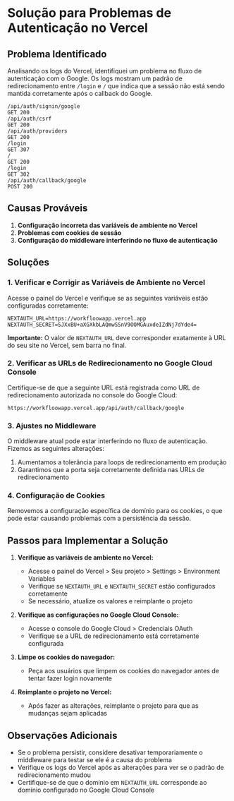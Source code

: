 # Solução para Problemas de Autenticação no Vercel

## Problema Identificado

Analisando os logs do Vercel, identifiquei um problema no fluxo de autenticação com o Google. Os logs mostram um padrão de redirecionamento entre `/login` e `/` que indica que a sessão não está sendo mantida corretamente após o callback do Google.

```
/api/auth/signin/google
GET 200
/api/auth/csrf
GET 200
/api/auth/providers
GET 200
/login
GET 307
/
GET 200
/login
GET 302
/api/auth/callback/google
POST 200
```

## Causas Prováveis

1. **Configuração incorreta das variáveis de ambiente no Vercel**
2. **Problemas com cookies de sessão**
3. **Configuração do middleware interferindo no fluxo de autenticação**

## Soluções

### 1. Verificar e Corrigir as Variáveis de Ambiente no Vercel

Acesse o painel do Vercel e verifique se as seguintes variáveis estão configuradas corretamente:

```
NEXTAUTH_URL=https://workfloowapp.vercel.app
NEXTAUTH_SECRET=SJXxBU+aXGXkbLAQmwSSnV9OOMGAuxdeIZdNj7dYde4=
```

**Importante:** O valor de `NEXTAUTH_URL` deve corresponder exatamente à URL do seu site no Vercel, sem barra no final.

### 2. Verificar as URLs de Redirecionamento no Google Cloud Console

Certifique-se de que a seguinte URL está registrada como URL de redirecionamento autorizada no console do Google Cloud:

```
https://workfloowapp.vercel.app/api/auth/callback/google
```

### 3. Ajustes no Middleware

O middleware atual pode estar interferindo no fluxo de autenticação. Fizemos as seguintes alterações:

1. Aumentamos a tolerância para loops de redirecionamento em produção
2. Garantimos que a porta seja corretamente definida nas URLs de redirecionamento

### 4. Configuração de Cookies

Removemos a configuração específica de domínio para os cookies, o que pode estar causando problemas com a persistência da sessão.

## Passos para Implementar a Solução

1. **Verifique as variáveis de ambiente no Vercel:**
   - Acesse o painel do Vercel > Seu projeto > Settings > Environment Variables
   - Verifique se `NEXTAUTH_URL` e `NEXTAUTH_SECRET` estão configurados corretamente
   - Se necessário, atualize os valores e reimplante o projeto

2. **Verifique as configurações no Google Cloud Console:**
   - Acesse o console do Google Cloud > Credenciais OAuth
   - Verifique se a URL de redirecionamento está corretamente configurada

3. **Limpe os cookies do navegador:**
   - Peça aos usuários que limpem os cookies do navegador antes de tentar fazer login novamente

4. **Reimplante o projeto no Vercel:**
   - Após fazer as alterações, reimplante o projeto para que as mudanças sejam aplicadas

## Observações Adicionais

- Se o problema persistir, considere desativar temporariamente o middleware para testar se ele é a causa do problema
- Verifique os logs do Vercel após as alterações para ver se o padrão de redirecionamento mudou
- Certifique-se de que o domínio em `NEXTAUTH_URL` corresponde ao domínio configurado no Google Cloud Console